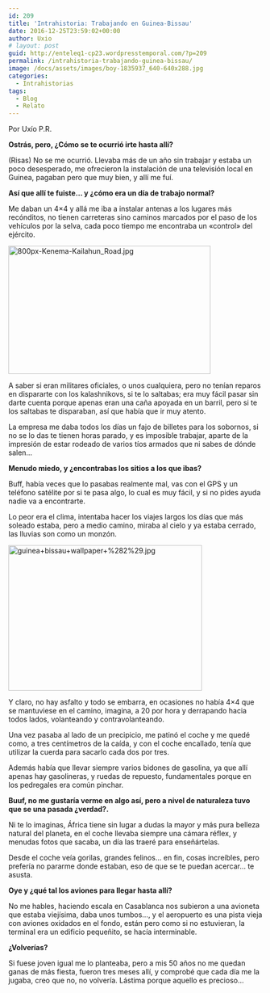 ```yaml
---
id: 209
title: 'Intrahistoria: Trabajando en Guinea-Bissau'
date: 2016-12-25T23:59:02+00:00
author: Uxio
# layout: post
guid: http://enteleq1-cp23.wordpresstemporal.com/?p=209
permalink: /intrahistoria-trabajando-guinea-bissau/
image: /docs/assets/images/boy-1835937_640-640x288.jpg
categories:
  - Intrahistorias
tags:
  - Blog
  - Relato
---
```

Por Uxío P.R.

**Ostrás, pero, ¿Cómo se te ocurrió irte hasta allí?**

(Risas) No se me ocurrió. Llevaba más de un año sin trabajar y estaba un poco desesperado, me ofrecieron la instalación de una televisión local en Guinea, pagaban pero que muy bien, y allí me fuí.

**Así que allí te fuiste&#8230; y ¿cómo era un día de trabajo normal?**

Me daban un 4&#215;4 y allá me iba a instalar antenas a los lugares más recónditos, no tienen carreteras sino caminos marcados por el paso de los vehículos por la selva, cada poco tiempo me encontraba un «control» del ejército.

<img class="aligncenter" src="http://upload.wikimedia.org/wikipedia/commons/thumb/2/25/Kenema-Kailahun_Road.jpg/800px-Kenema-Kailahun_Road.jpg?v=1288339317774" alt="800px-Kenema-Kailahun_Road.jpg" width="401" height="254" /> 

A saber si eran militares oficiales, o unos cualquiera, pero no tenían reparos en dispararte con los kalashnikovs, si te lo saltabas; era muy fácil pasar sin darte cuenta porque apenas eran una caña apoyada en un barril, pero si te los saltabas te disparaban, así que había que ir muy atento.

La empresa me daba todos los días un fajo de billetes para los sobornos, si no se lo das te tienen horas parado, y es imposible trabajar, aparte de la impresión de estar rodeado de varios tíos armados que ni sabes de dónde salen&#8230;

**Menudo miedo, y ¿encontrabas los sitios a los que ibas?**

Buff, había veces que lo pasabas realmente mal, vas con el GPS y un teléfono satélite por si te pasa algo, lo cual es muy fácil, y si no pides ayuda nadie va a encontrarte.

Lo peor era el clima, intentaba hacer los viajes largos los días que más soleado estaba, pero a medio camino, miraba al cielo y ya estaba cerrado, las lluvias son como un monzón.

<img class="aligncenter" src="http://4.bp.blogspot.com/_34PE0ZEgM80/S-pKaKhj1jI/AAAAAAAAMEY/YA5iYXxmcI4/s1600/guinea+bissau+wallpaper+%282%29.jpg?v=1288339422829" alt="guinea+bissau+wallpaper+%282%29.jpg" width="384" height="288" /> 

Y claro, no hay asfalto y todo se embarra, en ocasiones no había 4&#215;4 que se mantuviese en el camino, imagina, a 20 por hora y derrapando hacia todos lados, volanteando y contravolanteando.

Una vez pasaba al lado de un precipicio, me patinó el coche y me quedé como, a tres centímetros de la caída, y con el coche encallado, tenía que utilizar la cuerda para sacarlo cada dos por tres.

Además había que llevar siempre varios bidones de gasolina, ya que allí apenas hay gasolineras, y ruedas de repuesto, fundamentales porque en los pedregales era común pinchar.

**Buuf, no me gustaría verme en algo así, pero a nivel de naturaleza tuvo que se una pasada ¿verdad?.**

Ni te lo imaginas, África tiene sin lugar a dudas la mayor y más pura belleza natural del planeta, en el coche llevaba siempre una cámara réflex, y menudas fotos que sacaba, un día las traeré para enseñártelas.

Desde el coche veía gorilas, grandes felinos&#8230; en fin, cosas increíbles, pero prefería no pararme donde estaban, eso de que se te puedan acercar&#8230; te asusta.

**Oye y ¿qué tal los aviones para llegar hasta allí?**

No me hables, haciendo escala en Casablanca nos subieron a una avioneta que estaba viejísima, daba unos tumbos&#8230;, y el aeropuerto es una pista vieja con aviones oxidados en el fondo, están pero como si no estuvieran, la terminal era un edificio pequeñito, se hacía interminable.

**¿Volverías?**

Si fuese joven igual me lo planteaba, pero a mis 50 años no me quedan ganas de más fiesta, fueron tres meses allí, y comprobé que cada día me la jugaba, creo que no, no volvería. Lástima porque aquello es precioso&#8230;